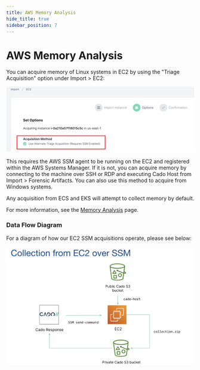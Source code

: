 ```yaml
---
title: AWS Memory Analysis
hide_title: true
sidebar_position: 7
---
```



# AWS Memory Analysis
You can acquire memory of Linux systems in EC2 by using the "Triage Acquisition" option under Import > EC2:

![AWS Memory](/img/alternate-ec2.png)

This requires the AWS SSM agent to be running on the EC2 and registered within the AWS Systems Manager. If it is not, you can acquire memory by connecting to the machine over SSH or RDP and executing Cado Host from Import > Forensic Artifacts. You can also use this method to acquire from Windows systems.

Any acquisition from ECS and EKS will attempt to collect memory by default.

For more information, see the [Memory Analysis](/cado-response/discovery-import/import/data-types/memory) page.

### Data Flow Diagram
For a diagram of how our EC2 SSM acquisitions operate, please see below:

![EC2 SSM Data Flow](/img/ec2-ssm.png)